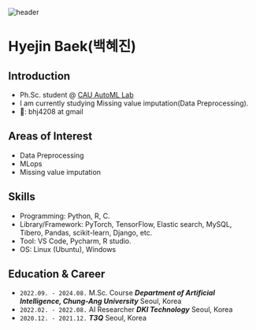 ![header](https://capsule-render.vercel.app/api?type=rect&color=gradient&customColorList=0,2,2,5,30&section=header&height=200&text=Hyejin%20Baek&animation=fadeIn)
<p align="center">

# Hyejin Baek(백혜진)

## Introduction

- Ph.Sc. student @ [CAU AutoML Lab](ml.cau.ac.kr)
- I am currently studying Missing value imputation(Data Preprocessing).
-  📧: bhj4208 at gmail

## Areas of Interest

- Data Preprocessing
- MLops
- Missing value imputation
  
## Skills

- Programming: Python, R, C.
- Library/Framework: PyTorch, TensorFlow, Elastic search, MySQL, Tibero, Pandas, scikit-learn, Django, etc.
- Tool: VS Code, Pycharm, R studio.
- OS: Linux (Ubuntu), Windows

## Education & Career

- `2022.09. - 2024.08.`
M.Sc. Course
***Department of Artificial Intelligence, Chung-Ang University***
Seoul, Korea
- `2022.02. - 2022.08.`
AI Researcher
***DKI Technology***
Seoul, Korea
- `2020.12. - 2021.12.`
***T3Q***
Seoul, Korea
